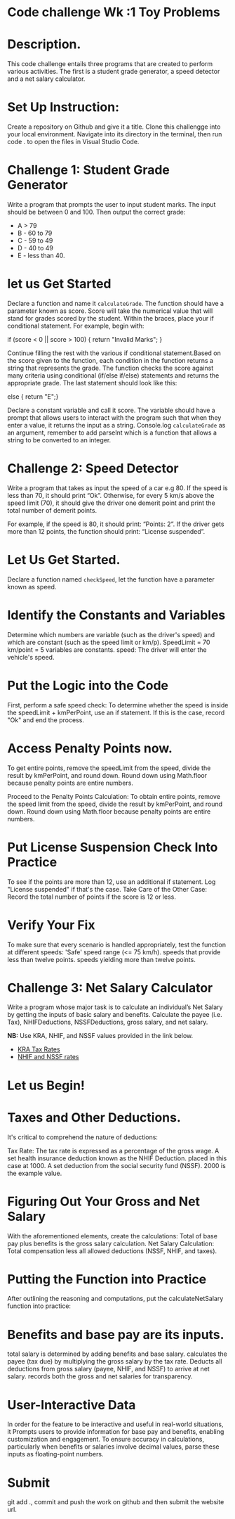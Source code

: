 # Code challenge Wk :1 Toy Problems

# Description.
This code challenge entails three programs that are created to perform various activities. The first is a student grade generator, a speed detector and a net salary calculator.

# Set Up Instruction:

Create a repository on Github and give it a title. Clone this challengge into your local environment. Navigate into its directory in the terminal, then run code . to open the files in Visual Studio Code. 

 # Challenge 1: Student Grade Generator

Write a program that prompts the user to input student marks. The input should be between 0 and 100. Then output the correct grade:

- A > 79
- B - 60 to 79
- C - 59 to 49
- D - 40 to 49
- E - less than 40.

# let us Get Started

Declare a function and name it `calculateGrade`. The function should have a parameter known as score. Score will take the numerical value that will stand for grades scored by the student. Within the braces, place your if conditional statement.
For example, begin with:

 if (score < 0 || score > 100) {
      return "Invalid Marks";
    }
    
Continue filling the rest with the various if conditional statement.Based on the score given to the function, each condition in the function returns a string that represents the grade. The function checks the score against many criteria using conditional (if/else if/else) statements and returns the appropriate grade. The last statement should look like this:

  else {
      return "E";}

Declare a constant variable and call it score. The variable should have a prompt that allows users to interact with the program such that when they enter a value, it returns the input as a string.
Console.log `calculateGrade` as an argument, remember to add parseInt which is a function that allows a string to be converted to an integer.



# Challenge 2: Speed Detector

Write a program that takes as input the speed of a car e.g 80. If the speed is less than 70, it should print “Ok”. Otherwise, for every 5 km/s above the speed limit (70), it should give the driver one demerit point and print the total number of demerit points.

For example, if the speed is 80, it should print: “Points: 2”. If the driver gets more than 12 points, the function should print: “License suspended”.

# Let Us Get Started.
Declare a function named `checkSpeed`, let the function have a parameter known as speed.

# Identify the Constants and Variables

Determine which numbers are variable (such as the driver's speed) and which are constant (such as the speed limit or km/p).
SpeedLimit = 70 km/point = 5 variables are constants.
speed: The driver will enter the vehicle's speed.

# Put the Logic into the Code

First, perform a safe speed check:
To determine whether the speed is inside the speedLimit + kmPerPoint, use an if statement. If this is the case, record "Ok" and end the process.

# Access Penalty Points now. 

To get entire points, remove the speedLimit from the speed, divide the result by kmPerPoint, and round down.
Round down using Math.floor because penalty points are entire numbers.

Proceed to the Penalty Points Calculation: To obtain entire points, remove the speed limit from the speed, divide the result by kmPerPoint, and round down.
Round down using Math.floor because penalty points are entire numbers.

# Put License Suspension Check Into Practice

To see if the points are more than 12, use an additional if statement. Log "License suspended" if that's the case.
Take Care of the Other Case:
Record the total number of points if the score is 12 or less.

# Verify Your Fix

To make sure that every scenario is handled appropriately, test the function at different speeds:
'Safe' speed range (<= 75 km/h).
speeds that provide less than twelve points.
speeds yielding more than twelve points.




# Challenge 3: Net Salary Calculator

Write a program whose major task is to calculate an individual’s Net Salary by getting the inputs of basic salary and benefits. Calculate the payee (i.e. Tax), NHIFDeductions, NSSFDeductions, gross salary, and net salary.

**NB:** Use KRA, NHIF, and NSSF values provided in the link below.

- [KRA Tax Rates](https://www.kra.go.ke/en/individual/calculate-tax/calculating-tax/paye)
- [NHIF and NSSF rates](https://www.aren.co.ke/payroll/taxrates.htm)

# Let us Begin!

# Taxes and Other Deductions.

It's critical to comprehend the nature of deductions:

Tax Rate: The tax rate is expressed as a percentage of the gross wage. 
A set health insurance deduction known as the NHIF Deduction. placed in this case at 1000.
A set deduction from the social security fund (NSSF). 2000 is the example value.

# Figuring Out Your Gross and Net Salary

With the aforementioned elements, create the calculations:
Total of base pay plus benefits is the gross salary calculation.
Net Salary Calculation: Total compensation less all allowed deductions (NSSF, NHIF, and taxes).

# Putting the Function into Practice
After outlining the reasoning and computations, put the calculateNetSalary function into practice:

# Benefits and base pay are its inputs.

total salary is determined by adding benefits and base salary.
calculates the payee (tax due) by multiplying the gross salary by the tax rate.
Deducts all deductions from gross salary (payee, NHIF, and NSSF) to arrive at net salary.
records both the gross and net salaries for transparency.

# User-Interactive Data

In order for the feature to be interactive and useful in real-world situations, it Prompts users to provide information for base pay and benefits, enabling customization and engagement.
To ensure accuracy in calculations, particularly when benefits or salaries involve decimal values, parse these inputs as floating-point numbers.

# Submit
git add ., commit and push the work on github and then submit the website url.



